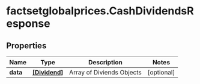 # factsetglobalprices.CashDividendsResponse

## Properties

Name | Type | Description | Notes
------------ | ------------- | ------------- | -------------
**data** | [**[Dividend]**](Dividend.md) | Array of Diviends Objects | [optional] 


